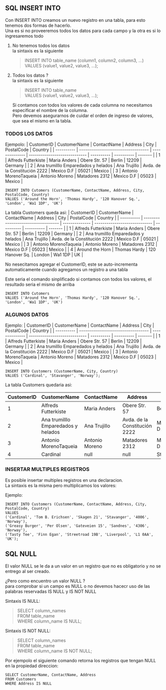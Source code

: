 ## SQL INSERT INTO

Con INSERT INTO creamos un nuevo registro en una tabla, para esto tenemos dos formas de hacerlo.  
Una es si no proveeremos todos los datos para cada campo y la otra es si lo ingresaremos todo

1. No tenemos todos los datos  
   la sintaxis es la siguiente

   > INSERT INTO table_name (column1, column2, column3, ...)  
   > VALUES (value1, value2, value3, ...);

2. Todos los datos ?  
   la sintaxis es la siguiente

   > INSERT INTO table_name  
   > VALUES (value1, value2, value3, ...);

   Si contamos con todos los valores de cada columna no necesitamos especificar el nombre de la columna.  
    Pero devemos asegurarnos de cuidar el orden de ingreso de valores, que sea el mismo en la tabla.

### TODOS LOS DATOS

Ejempolo:
| CustomerID | CustomerName | ContactName | Address | City | PostalCode | Country |
| ---------- | ----------------------------------- | -------------- | ----------------------------- | ---------- | ---------- | ------- |
| 1 | Alfreds Futterkiste | Maria Anders | Obere Str. 57 | Berlin | 12209 | Germany |
| 2 | Ana trumilllo Emparedados y helados | Ana Trujillo | Avda. de la Constitución 2222 | Mexico D.F | 05021 | Mexico |
| 3 | Antonio MorenoTaqueia | Antonio Moreno | Matadores 2312 | Mexico D.F | 05023 | Mexico |

```
INSERT INTO Cutomers (CustomerName, ContactName, Address, City, PostalCode, Country)
VALUES ('Around the Horn', 'Thomas Hardy', '120 Hanover Sq.', 'London', 'Wa1 1DP', 'UK')
```

La tabla Customers queda asi:
| CustomerID | CustomerName | ContactName | Address | City | PostalCode | Country |
| ---------- | ----------------------------------- | -------------- | ----------------------------- | ---------- | ---------- | ------- |
| 1 | Alfreds Futterkiste | Maria Anders | Obere Str. 57 | Berlin | 12209 | Germany |
| 2 | Ana trumilllo Emparedados y helados | Ana Trujillo | Avda. de la Constitución 2222 | Mexico D.F | 05021 | Mexico |
| 3 | Antonio MorenoTaqueia | Antonio Moreno | Matadores 2312 | Mexico D.F | 05023 | Mexico |
| 4 | Around the Horn | Thomas Hardy | 120 Hanover Sq. | London | Wa1 1DP | UK |

No nesecitamos agregar el CustomerID, este se auto-incrementa automaticamente cuando agregamos un registro a una tabla

Este seria el comando sinplificado si contamos con todos los valores, el resultado seria el mismo de arriba

```
INSERT INTO Cutomers
VALUES ('Around the Horn', 'Thomas Hardy', '120 Hanover Sq.', 'London', 'Wa1 1DP', 'UK')
```

### ALGUNOS DATOS

Ejemplo:
| CustomerID | CustomerName | ContactName | Address | City | PostalCode | Country |
| ---------- | ----------------------------------- | -------------- | ----------------------------- | ---------- | ---------- | ------- |
| 1 | Alfreds Futterkiste | Maria Anders | Obere Str. 57 | Berlin | 12209 | Germany |
| 2 | Ana trumilllo Emparedados y helados | Ana Trujillo | Avda. de la Constitución 2222 | Mexico D.F | 05021 | Mexico |
| 3 | Antonio MorenoTaqueia | Antonio Moreno | Matadores 2312 | Mexico D.F | 05023 | Mexico |

```
INSERT INTO Customers (CustomerName, City, Country)
VALUES ('Cardinal', 'Stavanger', 'Norway');
```

La tabla Customers quedaria asi:

| CustomerID | CustomerName                        | ContactName    | Address                       | City       | PostalCode | Country |
| ---------- | ----------------------------------- | -------------- | ----------------------------- | ---------- | ---------- | ------- |
| 1          | Alfreds Futterkiste                 | Maria Anders   | Obere Str. 57                 | Berlin     | 12209      | Germany |
| 2          | Ana trumilllo Emparedados y helados | Ana Trujillo   | Avda. de la Constitución 2222 | Mexico D.F | 05021      | Mexico  |
| 3          | Antonio MorenoTaqueia               | Antonio Moreno | Matadores 2312                | Mexico D.F | 05023      | Mexico  |
| 4          | Cardinal                            | null           | null                          | Stavanger  | null       | Norway  |

### INSERTAR MULTIPLES REGISTROS

Es posible insertar multiples registros en una declaracion.  
La sintaxis es la misma pero multiplicamos los valores:

Ejemplo:

```
INSERT INTO Customers (CustomerName, ContactName, Address, City, PostalCode, Country)
VALUES
('Cardinal', 'Tom B. Erichsen', 'Skagen 21', 'Stavanger', '4006', 'Norway'),
('Greasy Burger', 'Per Olsen', 'Gateveien 15', 'Sandnes', '4306', 'Norway'),
('Tasty Tee', 'Finn Egan', 'Streetroad 19B', 'Liverpool', 'L1 0AA', 'UK');
```

## SQL NULL

El valor NULL se le da a un valor en un registro que no es obligatorio y no se entrego al ser creado.

¿Pero como encuentro un valor NULL ?  
para comprobar si un campo es NULL o no devemos hacecr uso de las palabras reservadas IS NULL y IS NOT NULL

Sintaxis IS NULL:

> SELECT column_names  
> FROM table_name  
> WHERE column_name IS NULL;

Sintaxis IS NOT NULL:

> SELECT column_names  
> FROM table_name  
> WHERE column_name IS NOT NULL;

Por ejempolo el siguiente comando retorna los registros que tengan NULL en la propiedad direccion:

```
SELECT CustomerName, ContactName, Address
FROM Customers
WHERE Address IS NULL
```
